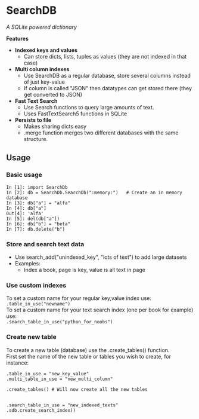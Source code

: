 # SearchDB #

*A SQLite powered dictionary*

**Features**
* **Indexed keys and values**
  * Can store dicts, lists, tuples as values (they are not indexed in that case)
* **Multi column indexes** 
  * Use SearchDB as a regular database, store several columns instead of just key-value
  * If column is called "JSON" then datatypes can get stored there (they get converted to JSON)
* **Fast Text Search**
  * Use Search functions to query large amounts of text.
  * Uses FastTextSearch5 functions in SQLite
* **Persists to file**
  * Makes sharing dicts easy
  * .merge function merges two different databases with the same structure.


## Usage ##
### Basic usage ###
```
In [1]: import SearchDb
In [2]: db = SearchDb.SearchDb(":memory:")   # Create an in memory database
In [3]: db["a"] = "alfa"
In [4]: db["a"]
Out[4]: 'alfa'
In [5]: del(db["a"])
In [6]: db["b"] = "beta"
In [7]: db.delete("b")
```


### Store and search text data ###
* Use search_add("unindexed_key", "lots of text") to add large datasets
* Examples:
  * Index a book, page is key, value is all text in page

### Use custom indexes ###
To set a custom name for your regular key,value index use:  
``.table_in_use("newname")``  
To set a custom name for your text search index (one per book for example) use:  
``.search_table_in_use("python_for_noobs")``  

### Create new table ###
To create a new table (database)  use the .create_tables() function.  
First set the name of the new table or tables you wish to create, for instance:
```
.table_in_use = "new_key_value"  
.multi_table_in_use = "new_multi_column"

.create_tables() # Will now create all the new tables 


.search_table_in_use = "new_indexed_texts" 
.sdb.create_search_index()
```
